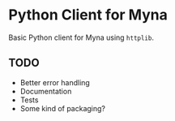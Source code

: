 # Python Client for Myna

Basic Python client for Myna using `httplib`.

## TODO

- Better error handling
 - Documentation
 - Tests
 - Some kind of packaging?
